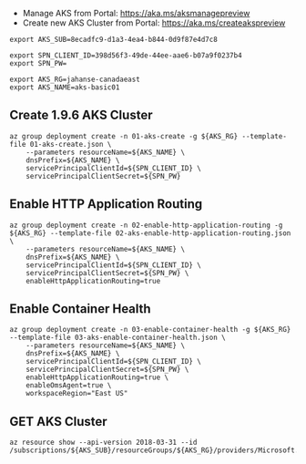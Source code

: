 
* Manage AKS from Portal: https://aka.ms/aksmanagepreview
* Create new AKS Cluster from Portal: https://aka.ms/createakspreview


```
export AKS_SUB=8ecadfc9-d1a3-4ea4-b844-0d9f87e4d7c8

export SPN_CLIENT_ID=398d56f3-49de-44ee-aae6-b07a9f0237b4
export SPN_PW=

export AKS_RG=jahanse-canadaeast
export AKS_NAME=aks-basic01
```

## Create 1.9.6 AKS Cluster

```
az group deployment create -n 01-aks-create -g ${AKS_RG} --template-file 01-aks-create.json \
    --parameters resourceName=${AKS_NAME} \
    dnsPrefix=${AKS_NAME} \
    servicePrincipalClientId=${SPN_CLIENT_ID} \
    servicePrincipalClientSecret=${SPN_PW}
```

## Enable HTTP Application Routing

```
az group deployment create -n 02-enable-http-application-routing -g ${AKS_RG} --template-file 02-aks-enable-http-application-routing.json \
    --parameters resourceName=${AKS_NAME} \
    dnsPrefix=${AKS_NAME} \
    servicePrincipalClientId=${SPN_CLIENT_ID} \
    servicePrincipalClientSecret=${SPN_PW} \
    enableHttpApplicationRouting=true
```

## Enable Container Health

```
az group deployment create -n 03-enable-container-health -g ${AKS_RG} --template-file 03-aks-enable-container-health.json \
    --parameters resourceName=${AKS_NAME} \
    dnsPrefix=${AKS_NAME} \
    servicePrincipalClientId=${SPN_CLIENT_ID} \
    servicePrincipalClientSecret=${SPN_PW} \
    enableHttpApplicationRouting=true \
    enableOmsAgent=true \
    workspaceRegion="East US"
```

## GET AKS Cluster

```
az resource show --api-version 2018-03-31 --id /subscriptions/${AKS_SUB}/resourceGroups/${AKS_RG}/providers/Microsoft.ContainerService/managedClusters/${AKS_NAME}
```

